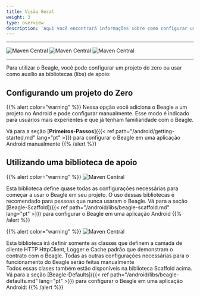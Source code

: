 ```yaml
---
title: Visão Geral
weight: 3
type: overview
description: 'Aqui você encontrará informações sobre como configurar um projeto com o Beagle em aplicações Android.'
---
```


---

![Maven Central](https://img.shields.io/maven-central/v/br.com.zup.beagle/beagle-scaffold?color=green&label=Beagle-Scaffold)
![Maven Central](https://img.shields.io/maven-central/v/br.com.zup.beagle/beagle-defaults?color=green&label=Beagle-Defaults)
![Maven Central](https://img.shields.io/maven-central/v/br.com.zup.beagle/android?label=Beagle)

<hr>

Para utilizar o Beagle, você pode configurar um projeto do zero ou usar como auxílio as bibliotecas (libs) de apoio:

## Configurando um projeto do Zero 
{{% alert color="warning" %}}
Nessa opção você adiciona o Beagle a um projeto no Android e pode configurar manualmente. Esse modo é indicado para usuários mais experientes e que já tenham familiaridade com o Beagle. 

Vá para a seção [**Primeiros-Passos**]({{< ref path="/android/getting-started.md" lang="pt" >}}) para configurar o Beagle em uma aplicação Android manualmente
{{% /alert %}}

## Utilizando uma biblioteca de apoio

{{% alert color="warning" %}}
![Maven Central](https://img.shields.io/maven-central/v/br.com.zup.beagle/beagle-scaffold?color=green&label=Beagle-Scaffold)

Esta biblioteca define quase todas as configurações necessárias para começar a usar o Beagle em seu projeto. O uso dessas bibliotecas é recomendado para pessoas que nunca usaram o Beagle. Vá para a seção [Beagle-Scaffold]({{< ref path="/android/libs/beagle-scaffold.md" lang="pt" >}}) para configurar o Beagle em uma aplicação Android
{{% /alert %}}

{{% alert color="warning" %}}
![Maven Central](https://img.shields.io/maven-central/v/br.com.zup.beagle/beagle-defaults?color=green&label=Beagle-Defaults)

Esta biblioteca irá definir somente as classes que definem a camada de cliente HTTP HttpClient, Logger e Cache padrão que demonstram o contrato com o Beagle. Todas as outras configurações necessárias para o funcionamento do Beagle serão feitas manualmente<br>Todos essas clases também estão disponíveis na biblioteca Scaffold acima. Vá para a seção [Beagle-Defaults]({{< ref path="/android/libs/beagle-defaults.md" lang="pt" >}}) para configurar o Beagle em uma aplicação Android:
{{% /alert %}}
